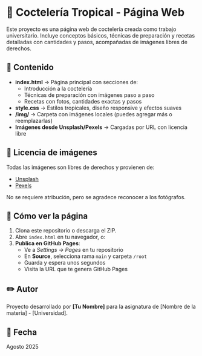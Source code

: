 # 🌴 Coctelería Tropical - Página Web

Este proyecto es una página web de coctelería creada como trabajo universitario. Incluye conceptos básicos, técnicas de preparación y recetas detalladas con cantidades y pasos, acompañadas de imágenes libres de derechos.

## 📂 Contenido
- **index.html** → Página principal con secciones de:
  - Introducción a la coctelería
  - Técnicas de preparación con imágenes paso a paso
  - Recetas con fotos, cantidades exactas y pasos
- **style.css** → Estilos tropicales, diseño responsive y efectos suaves
- **/img/** → Carpeta con imágenes locales (puedes agregar más o reemplazarlas)
- **Imágenes desde Unsplash/Pexels** → Cargadas por URL con licencia libre

## 📜 Licencia de imágenes
Todas las imágenes son libres de derechos y provienen de:
- [Unsplash](https://unsplash.com)
- [Pexels](https://www.pexels.com)

No se requiere atribución, pero se agradece reconocer a los fotógrafos.

## 🚀 Cómo ver la página
1. Clona este repositorio o descarga el ZIP.
2. Abre `index.html` en tu navegador, o:
3. **Publica en GitHub Pages**:
   - Ve a *Settings → Pages* en tu repositorio
   - En **Source**, selecciona rama `main` y carpeta `/root`
   - Guarda y espera unos segundos
   - Visita la URL que te genera GitHub Pages

## ✏️ Autor
Proyecto desarrollado por **[Tu Nombre]** para la asignatura de [Nombre de la materia] - [Universidad].

## 📅 Fecha
Agosto 2025
